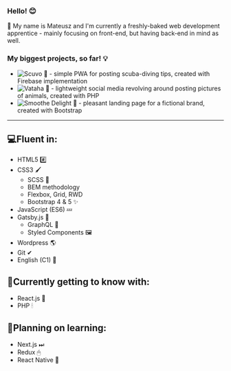 ### Hello! 😊

🔴 My name is Mateusz and I'm currently a freshly-baked web development apprentice - mainly focusing on front-end, but having back-end in mind as well.


### My biggest projects, so far! 💡
- ![Scuvo 🌊](https://github.com/FoxSaysDerp/scuvo-app) - simple PWA for posting scuba-diving tips, created with Firebase implementation
- ![Vataha 🐾](https://github.com/FoxSaysDerp/vataha) - lightweight social media revolving around posting pictures of animals, created with PHP
- ![Smoothe Delight 🍨](https://github.com/FoxSaysDerp/smoothie-delight) - pleasant landing page for a fictional brand, created with Bootstrap

-----

## 💻Fluent in:
- HTML5 #️⃣
- CSS3 🖌
    - SCSS 🎨
    - BEM methodology
    - Flexbox, Grid, RWD
    - Bootstrap 4 & 5 ✨
- JavaScript (ES6) 💤
- Gatsby.js 🤵
    - GraphQL 🎀
    - Styled Components 🖼
- Wordpress 🌎
- Git ✔
- English (C1) 💬

## 🌱Currently getting to know with:
- React.js 💎
- PHP 🕯

## 🔭Planning on learning:
- Next.js ⏭
- Redux 🖱
- React Native 📱
